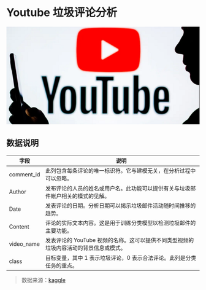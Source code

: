 # Youtube 垃圾评论分析

![Youtube](https://github.com/SolitaryEgo/Analysis-of-Youtube-Comment-Spam/blob/main/dataset-cover.png)

## 数据说明


字段 | 说明 |
|----|---- |
comment_id | 此列包含每条评论的唯一标识符。它与建模无关，在分析过程中可以忽略。 |
Author | 发布评论的人员的姓名或用户名。此功能可以提供有关与垃圾邮件帐户相关的模式的见解。 |
Date | 发表评论的日期。分析日期可以揭示垃圾邮件活动随时间推移的趋势。 |
Content | 评论的实际文本内容。这是用于训练分类模型以检测垃圾邮件的主要功能。 |
video_name | 发表评论的 YouTube 视频的名称。这可以提供不同类型视频的垃圾内容活动的背景信息或模式。 |
class | 目标变量，其中 1 表示垃圾评论，0 表示合法评论。此列是分类任务的重点。 |

>数据来源：[kaggle](https://www.kaggle.com/datasets/ahsenwaheed/youtube-comments-spam-dataset/data)
